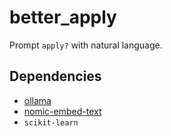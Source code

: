# better_apply

Prompt `apply?` with natural language.

## Dependencies

- [ollama](https://ollama.com/)
- [nomic-embed-text](https://ollama.com/library/nomic-embed-text)
- `scikit-learn`
